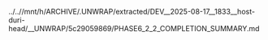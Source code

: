 ../..//mnt/h/ARCHIVE/.UNWRAP/extracted/DEV__2025-08-17__1833__host-duri-head/__UNWRAP/5c29059869/PHASE6_2_2_COMPLETION_SUMMARY.md